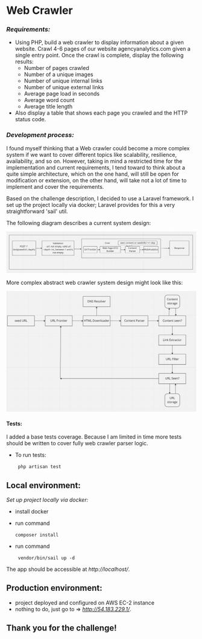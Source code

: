 # Web Crawler

### *Requirements:*

- Using PHP, build a web crawler to display information about a given website.
Crawl 4-6 pages of our website agencyanalytics.com given a single entry point. Once
the crawl is complete, display the following results:
   - Number of pages crawled
   - Number of a unique images
   - Number of unique internal links
   - Number of unique external links
   - Average page load in seconds
   - Average word count
   - Average title length
- Also display a table that shows each page you crawled and the HTTP status code.

### *Development process:*

I found myself thinking that a Web crawler could become a more complex system if we want to cover different topics 
like scalability, resilience, availability, and so on. However, taking in mind a restricted time for the 
implementation and current requirements, I tend toward to think about a quite simple architecture, which on the one hand, 
will still be open for modification or extension, on the other hand, will take not a lot of time to 
implement and cover the requirements.

Based on the challenge description, I decided to use a Laravel framework.
I set up the project locally via docker; Laravel provides for this a very straightforward 'sail' util.

The following diagram describes a current system design:

![](resources/img/web-crawler-sd-simple.png)

More complex abstract web crawler system design might look like this:

![](resources/img/web-crawler-sd-complex.png)

#### Tests:

I added a base tests coverage. Because I am limited in time more tests should be written to cover 
fully web crawler parser logic. 

- To run tests: 

       php artisan test

## Local environment:

_Set up project locally via docker:_ 

 - install docker
 - run command

       composer install
- run command

       vendor/bin/sail up -d

The app should be accessible at _http://localhost/_.

## Production environment:

 - project deployed and configured on AWS EC-2 instance
 - nothing to do, just go to => _http://54.183.229.1/_.

## Thank you for the challenge!

